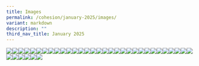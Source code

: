 ```yaml
---
title: Images
permalink: /cohesion/january-2025/images/
variant: markdown
description: ""
third_nav_title: January 2025
---
```

![](/images/Cohesion/January%202025/wu_1.png)![](/images/Cohesion/January%202025/infographics_healthy_1.jpg)![](/images/Cohesion/January%202025/infographics_energy_01.jpg)![](/images/Cohesion/January%202025/infographics_energy.jpg)![](/images/Cohesion/January%202025/impact_swep_number.png)![](/images/Cohesion/January%202025/healthy_schedule_02.jpg)![](/images/Cohesion/January%202025/healthy_schedule_01.jpg)![](/images/Cohesion/January%202025/healthy_schedule.jpg)![](/images/Cohesion/January%202025/edm_new_ya.jpg)![](/images/Cohesion/January%202025/edm_mayor.png)![](/images/Cohesion/January%202025/edm_helping_shine.jpg)![](/images/Cohesion/January%202025/edm_healthy.jpg)![](/images/Cohesion/January%202025/edm_energy.png)![](/images/Cohesion/January%202025/wu_3.gif)![](/images/Cohesion/January%202025/wu_2.png)![](/images/Cohesion/January%202025/title_whats_up.jpg)![](/images/Cohesion/January%202025/title_take_pledge.png)![](/images/Cohesion/January%202025/title_start_your_fitness.png)![](/images/Cohesion/January%202025/title_say_hi.png)![](/images/Cohesion/January%202025/title_lets_build.png)![](/images/Cohesion/January%202025/title_helping_kids.png)![](/images/Cohesion/January%202025/swep.gif)![](/images/Cohesion/January%202025/spotlight_swep.png)![](/images/Cohesion/January%202025/quote_nur.png)![](/images/Cohesion/January%202025/quote_ilhan.png)![](/images/Cohesion/January%202025/mayor_message_03.jpg)![](/images/Cohesion/January%202025/mayor_message_02.gif)![](/images/Cohesion/January%202025/mayor_message_01.gif)![](/images/Cohesion/January%202025/mayor_message.png)![](/images/Cohesion/January%202025/linkedin_white.png)![](/images/Cohesion/January%202025/linkedin.png)![](/images/Cohesion/January%202025/kv_group_ya.gif)![](/images/Cohesion/January%202025/kv_cny.gif)![](/images/Cohesion/January%202025/infographics_healthy.jpg)![](/images/Cohesion/January%202025/infographics_energy_03.jpg)![](/images/Cohesion/January%202025/infographics_energy_02.jpg)![](/images/Cohesion/January%202025/ya_questions.png)